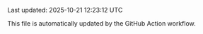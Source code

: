 Last updated: 2025-10-21 12:23:12 UTC

This file is automatically updated by the GitHub Action workflow.
